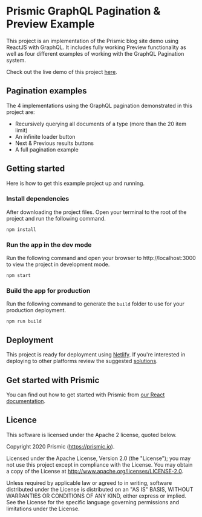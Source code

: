 # Prismic GraphQL Pagination & Preview Example
This project is an implementation of the Prismic blog site demo using ReactJS with GraphQL. It includes fully working Preview functionality as well as four different examples of working with the GraphQL Pagination system.

Check out the live demo of this project [here](https://prismic-graphql-pagination.netlify.app/all-posts).

## Pagination examples
The 4 implementations using the GraphQL pagination demonstrated in this project are:
- Recursively querying all documents of a type (more than the 20 item limit)
- An infinite loader button
- Next & Previous results buttons
- A full pagination example

## Getting started
Here is how to get this example project up and running.

### Install dependencies
After downloading the project files. Open your terminal to the root of the project and run the following command.

```
npm install
```

### Run the app in the dev mode
Run the following command and open your browser to http://localhost:3000 to view the project in development mode.

```
npm start
```

### Build the app for production
Run the following command to generate the `build` folder to use for your production deployment.

```
npm run build
```

## Deployment
This project is ready for deployment using [Netlify](https://www.netlify.com). If you're interested in deploying to other platforms review the suggested [solutions](https://facebook.github.io/create-react-app/docs/deployment).

## Get started with Prismic
You can find out how to get started with Prismic from [our React documentation](https://prismic.io/docs/reactjs/getting-started/getting-started-from-scratch).

## Licence
This software is licensed under the Apache 2 license, quoted below.

Copyright 2020 Prismic (https://prismic.io).

Licensed under the Apache License, Version 2.0 (the "License"); you may not use this project except in compliance with the License. You may obtain a copy of the License at http://www.apache.org/licenses/LICENSE-2.0.

Unless required by applicable law or agreed to in writing, software distributed under the License is distributed on an "AS IS" BASIS, WITHOUT WARRANTIES OR CONDITIONS OF ANY KIND, either express or implied. See the License for the specific language governing permissions and limitations under the License.
